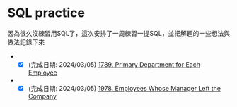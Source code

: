 # SQL practice
因為很久沒練習用SQL了，這次安排了一周練習一提SQL，並把解題的一些想法與做法記錄下來  

  * -[x] (完成日期: 2024/03/05) <a href="1789/Primary_Department_for_Each_Employee.ipynb">1789. Primary Department for Each Employee </a>
  * -[x] (完成日期: 2024/03/05) <a href="1978/Employees_Whose_Manager_Left_the_Company.ipynb">1978. Employees Whose Manager Left the Company </a>
